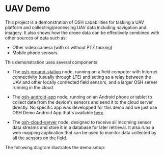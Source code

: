 # UAV Demo

This project is a demonstration of OSH capabilities for tasking a UAV platform and collecting/processing UAV data including navigation and imagery. It also shows how the drone data can be effectively combined with other sources of data such as:

- Other video camera (with or without PTZ tasking)
- Mobile phone sensors


This demonstration uses several components:

- The [osh-ground-station](./osh-ground-station) node, running on a field computer with Internet connectivity (usually through LTE) and acting as a relay between the UAV and other locally connected field sensors, and a larger OSH server running in the cloud

- The [osh-android-app](./osh-android-app) node, running on an Android phone or tablet to collect data from the device's sensors and send it to the cloud server directly. No specific app was developped for this demo and we just use OSH Demo Android App that's available [here](https://github.com/opensensorhub/osh-android).

- The [osh-cloud-server](./osh-cloud-server) node, designed to receive all incoming sensor data streams and store it in a database for later retrieval. It also runs a web mapping application that can be used to monitor data collected by all the sensors on the field.


The following diagram illustrates the demo setup:

